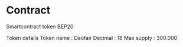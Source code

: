 # Contract

Smartcontract token BEP20

Token details
Token name : Daofair
Decimal : 18
Max supply : 300.000
